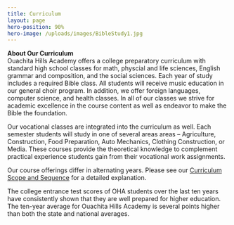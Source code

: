 ```yaml
---
title: Curriculum
layout: page
hero-position: 90%
hero-image: /uploads/images/BibleStudy1.jpg
---
```

**About Our Curriculum**  
Ouachita Hills Academy offers a college preparatory curriculum with standard high school 
classes for math, physcial and life sciences, English grammar and composition, and the 
social sciences. Each year of study includes a required Bible class. All students will 
receive music education in our general choir program. In addition, we offer foreign 
languages, computer science, and health classes. In all of our classes we strive for 
academic excellence in the course content as well as endeavor to make the Bible the 
foundation.

Our vocational classes are integrated into the curriculum as well. Each semester students 
will study in one of several areas areas &#8211; Agriculture, Construction, Food 
Preparation, Auto Mechanics, Clothing Construction, or Media. These courses provide the 
theoretical knowledge to complement practical experience students gain from their vocational work assignments.

Our course offerings differ in alternating years. Please see our 
[Curriculum Scope and Sequence](/uploads/documents/Curriculum-Scope-and-Sequence-OHA.pdf) 
for a detailed explanation.

The college entrance test scores of OHA students over the last ten years have consistently 
shown that they are well prepared for higher education. The ten-year average for Ouachita 
Hills Academy is several points higher than both the state and national averages.